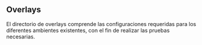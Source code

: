 ## Overlays

El directorio de overlays comprende las configuraciones requeridas para los diferentes ambientes existentes, con el fin de realizar las pruebas necesarias.